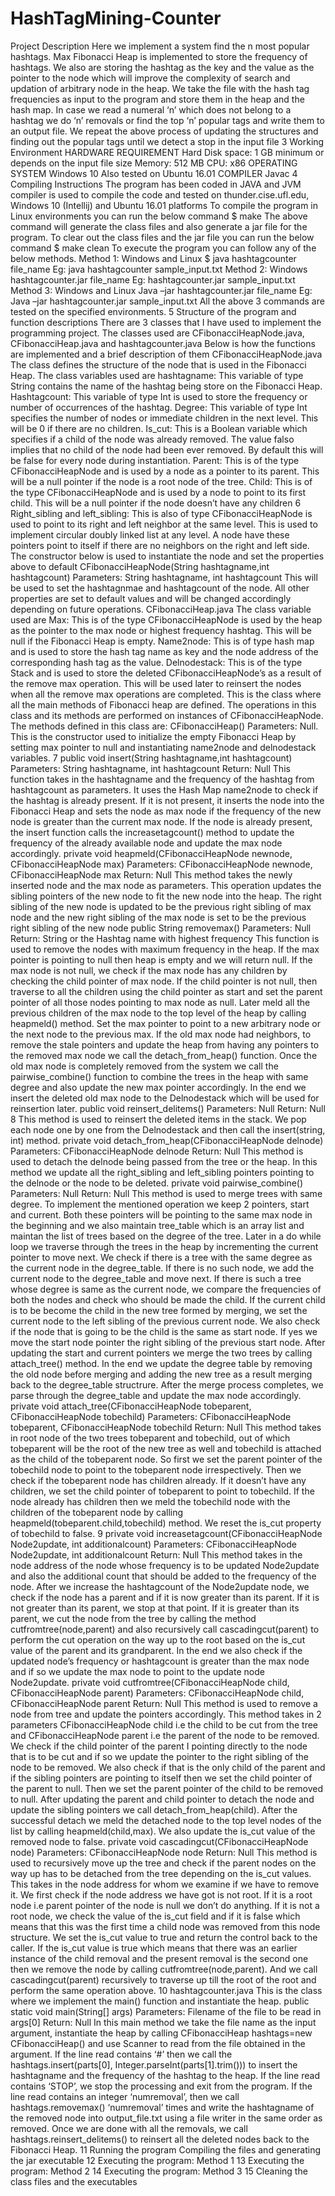 # HashTagMining-Counter
Project Description
Here we implement a system find the n most popular hashtags. Max Fibonacci Heap is implemented to store the frequency of hashtags. We also are storing the hashtag as the key and the value as the pointer to the node which will improve the complexity of search and updation of arbitrary node in the heap. We take the file with the hash tag frequencies as input to the program and store them in the heap and the hash map. In case we read a numeral ‘n’ which does not belong to a hashtag we do ‘n’ removals or find the top ‘n’ popular tags and write them to an output file. We repeat the above process of updating the structures and finding out the popular tags until we detect a stop in the input file
3
Working Environment
HARDWARE REQUIREMENT
Hard Disk space: 1 GB minimum or depends on the input file size
Memory: 512 MB
CPU: x86
OPERATING SYSTEM
Windows 10
Also tested on Ubuntu 16.01
COMPILER
Javac
4
Compiling Instructions
The program has been coded in JAVA and JVM compiler is used to compile the code and tested on thunder.cise.ufl.edu, Windows 10 (Intellij) and Ubuntu 16.01 platforms
To compile the program in Linux environments you can run the below command
$ make
The above command will generate the class files and also generate a jar file for the program.
To clear out the class files and the jar file you can run the below command
$ make clean
To execute the program you can follow any of the below methods.
Method 1: Windows and Linux
$ java hashtagcounter file_name
Eg: java hashtagcounter sample_input.txt
Method 2: Windows
hashtagcounter.jar file_name
Eg: hashtagcounter.jar sample_input.txt
Method 3: Windows and Linux
Java –jar hashtagcounter.jar file_name
Eg: Java –jar hashtagcounter.jar sample_input.txt
All the above 3 commands are tested on the specified environments.
5
Structure of the program and function descriptions
There are 3 classes that I have used to implement the programming project. The classes used are CFibonacciHeapNode.java, CFibonacciHeap.java and hashtagcounter.java
Below is how the functions are implemented and a brief description of them
CFibonacciHeapNode.java
The class defines the structure of the node that is used in the Fibonacci Heap.
The class variables used are
hashtagname:
This variable of type String contains the name of the hashtag being store on the Fibonacci Heap.
Hashtagcount:
This variable of type Int is used to store the frequency or number of occurrences of the hashtag.
Degree:
This variable of type Int specifies the number of nodes or immediate children in the next level. This will be 0 if there are no children.
Is_cut:
This is a Boolean variable which specifies if a child of the node was already removed. The value falso implies that no child of the node had been ever removed. By default this will be false for every node during instantiation.
Parent:
This is of the type CFibonacciHeapNode and is used by a node as a pointer to its parent. This will be a null pointer if the node is a root node of the tree.
Child:
This is of the type CFibonacciHeapNode and is used by a node to point to its first child. This will be a null pointer if the node doesn’t have any children
6
Right_sibling and left_sibling:
This is also of type CFibonacciHeapNode is used to point to its right and left neighbor at the same level. This is used to implement circular doubly linked list at any level. A node have these pointers point to itself if there are no neighbors on the right and left side.
The constructor below is used to instantiate the node and set the properties above to default
CFibonacciHeapNode(String hashtagname,int hashtagcount)
Parameters: String hashtagname, int hashtagcount
This will be used to set the hashtagnmae and hashtagcount of the node. All other properties are set to default values and will be changed accordingly depending on future operations.
CFibonacciHeap.java
The class variable used are
Max:
This is of the type CFibonacciHeapNode is used by the heap as the pointer to the max node or highest frequency hashtag. This will be null if the Fibonacci Heap is empty.
Name2node:
This is of type hash map and is used to store the hash tag name as key and the node address of the corresponding hash tag as the value.
Delnodestack:
This is of the type Stack and is used to store the deleted CFibonacciHeapNode’s as a result of the remove max operation. This will be used later to reinsert the nodes when all the remove max operations are completed.
This is the class where all the main methods of Fibonacci heap are defined. The operations in this class and its methods are performed on instances of CFibonacciHeapNode.
The methods defined in this class are:
CFibonacciHeap()
Parameters: Null.
This is the constructor used to initialize the empty Fibonacci Heap by setting max pointer to null and instantiating name2node and delnodestack variables.
7
public void insert(String hashtagname,int hashtagcount)
Parameters: String hashtagname, int hashtagcount
Return: Null
This function takes in the hashtagname and the frequency of the hashtag from hashtagcount as parameters. It uses the Hash Map name2node to check if the hashtag is already present. If it is not present, it inserts the node into the Fibonacci Heap and sets the node as max node if the frequency of the new node is greater than the current max node. If the node is already present, the insert function calls the increasetagcount() method to update the frequency of the already available node and update the max node accordingly.
private void heapmeld(CFibonacciHeapNode newnode, CFibonacciHeapNode max)
Parameters: CFibonacciHeapNode newnode, CFibonacciHeapNode max
Return: Null
This method takes the newly inserted node and the max node as parameters. This operation updates the sibling pointers of the new node to fit the new node into the heap. The right sibling of the new node is updated to be the previous right sibling of max node and the new right sibling of the max node is set to be the previous right sibling of the new node
public String removemax()
Parameters: Null
Return: String or the Hashtag name with highest frequency
This function is used to remove the nodes with maximum frequency in the heap. If the max pointer is pointing to null then heap is empty and we will return null. If the max node is not null, we check if the max node has any children by checking the child pointer of max node. If the child pointer is not null, then traverse to all the children using the child pointer as start and set the parent pointer of all those nodes pointing to max node as null. Later meld all the previous children of the max node to the top level of the heap by calling heapmeld() method. Set the max pointer to point to a new arbitrary node or the next node to the previous max. If the old max node had neighbors, to remove the stale pointers and update the heap from having any pointers to the removed max node we call the detach_from_heap() function. Once the old max node is completely removed from the system we call the pairwise_combine() function to combine the trees in the heap with same degree and also update the new max pointer accordingly. In the end we insert the deleted old max node to the Delnodestack which will be used for reinsertion later.
public void reinsert_delitems()
Parameters: Null
Return: Null
8
This method is used to reinsert the deleted items in the stack. We pop each node one by one from the Delnodestack and then call the insert(string, int) method.
private void detach_from_heap(CFibonacciHeapNode delnode)
Parameters: CFibonacciHeapNode delnode
Return: Null
This method is used to detach the delnode being passed from the tree or the heap. In this method we update all the right_sibling and left_sibling pointers pointing to the delnode or the node to be deleted.
private void pairwise_combine()
Parameters: Null
Return: Null
This method is used to merge trees with same degree. To implement the mentioned operation we keep 2 pointers, start and current. Both these pointers will be pointing to the same max node in the beginning and we also maintain tree_table which is an array list and maintan the list of trees based on the degree of the tree. Later in a do while loop we traverse through the trees in the heap by incrementing the current pointer to move next. We check if there is a tree with the same degree as the current node in the degree_table. If there is no such node, we add the current node to the degree_table and move next. If there is such a tree whose degree is same as the current node, we compare the frequencies of both the nodes and check who should be made the child. If the current child is to be become the child in the new tree formed by merging, we set the current node to the left sibling of the previous current node. We also check if the node that is going to be the child is the same as start node. If yes we move the start node pointer the right sibling of the previous start node. After updating the start and current pointers we merge the two trees by calling attach_tree() method. In the end we update the degree table by removing the old node before merging and adding the new tree as a result merging back to the degree_table structrure. After the merge process completes, we parse through the degree_table and update the max node accordingly.
private void attach_tree(CFibonacciHeapNode tobeparent, CFibonacciHeapNode tobechild)
Parameters: CFibonacciHeapNode tobeparent, CFibonacciHeapNode tobechild
Return: Null
This method takes in root node of the two trees tobeparent and tobechild, out of which tobeparent will be the root of the new tree as well and tobechild is attached as the child of the tobeparent node. So first we set the parent pointer of the tobechild node to point to the tobeparent node irrespectively. Then we check if the tobeparent node has children already. If it doesn’t have any children, we set the child pointer of tobeparent to point to tobechild. If the node already has children then we meld the tobechild node with the children of the tobeparent node by calling heapmeld(tobeparent.child,tobechild) method. We reset the is_cut property of tobechild to false.
9
private void increasetagcount(CFibonacciHeapNode Node2update, int additionalcount)
Parameters: CFibonacciHeapNode Node2update, int additionalcount
Return: Null
This method takes in the node address of the node whose frequency is to be updated Node2update and also the additional count that should be added to the frequency of the node. After we increase the hashtagcount of the Node2update node, we check if the node has a parent and if it is now greater than its parent. If it is not greater than its parent, we stop at that point. If it is greater than its parent, we cut the node from the tree by calling the method cutfromtree(node,parent) and also recursively call cascadingcut(parent) to perform the cut operation on the way up to the root based on the is_cut value of the parent and its grandparent. In the end we also check if the updated node’s frequency or hashtagcount is greater than the max node and if so we update the max node to point to the update node Node2update.
private void cutfromtree(CFibonacciHeapNode child, CFibonacciHeapNode parent)
Parameters: CFibonacciHeapNode child, CFibonacciHeapNode parent
Return: Null
This method is used to remove a node from tree and update the pointers accordingly. This method takes in 2 parameters CFibonacciHeapNode child i.e the child to be cut from the tree and CFibonacciHeapNode parent i.e the parent of the node to be removed. We check if the child pointer of the parent I pointing directly to the node that is to be cut and if so we update the pointer to the right sibling of the node to be removed. We also check if that is the only child of the parent and if the sibling pointers are pointing to itself then we set the child pointer of the parent to null. Then we set the parent pointer of the child to be removed to null. After updating the parent and child pointer to detach the node and update the sibling pointers we call detach_from_heap(child). After the successful detach we meld the detached node to the top level nodes of the list by calling heapmeld(child,max). We also update the is_cut value of the removed node to false.
private void cascadingcut(CFibonacciHeapNode node)
Parameters: CFibonacciHeapNode node
Return: Null
This method is used to recursively move up the tree and check if the parent nodes on the way up has to be detached from the tree depending on the is_cut values. This takes in the node address for whom we examine if we have to remove it. We first check if the node address we have got is not root. If it is a root node i.e parent pointer of the node is null we don’t do anything. If it is not a root node, we check the value of the is_cut field and if it is false which means that this was the first time a child node was removed from this node structure. We set the is_cut value to true and return the control back to the caller. If the is_cut value is true which means that there was an earlier instance of the child removal and the present removal is the second one then we remove the node by calling cutfromtree(node,parent). And we call cascadingcut(parent) recursively to traverse up till the root of the root and perform the same operation above.
10
hashtagcounter.java
This is the class where we implement the main() function and instantiate the heap.
public static void main(String[] args)
Parameters: Filename of the file to be read in args[0]
Return: Null
In this main method we take the file name as the input argument, instantiate the heap by calling CFibonacciHeap hashtags=new CFibonacciHeap() and use Scanner to read from the file obtained in the argument.
If the line read contains ‘#’ then we call the hashtags.insert(parts[0], Integer.parseInt(parts[1].trim())) to insert the hashtagname and the frequency of the hashtag to the heap.
If the line read contains ‘STOP’, we stop the processing and exit from the program.
If the line read contains an integer ‘numremoval’, then we call hashtags.removemax() ‘numremoval’ times and write the hashtagname of the removed node into output_file.txt using a file writer in the same order as removed. Once we are done with all the removals, we call hashtags.reinsert_delitems() to reinsert all the deleted nodes back to the Fibonacci Heap.
11
Running the program
Compiling the files and generating the jar executable
12
Executing the program: Method 1
13
Executing the program: Method 2
14
Executing the program: Method 3
15
Cleaning the class files and the executables
